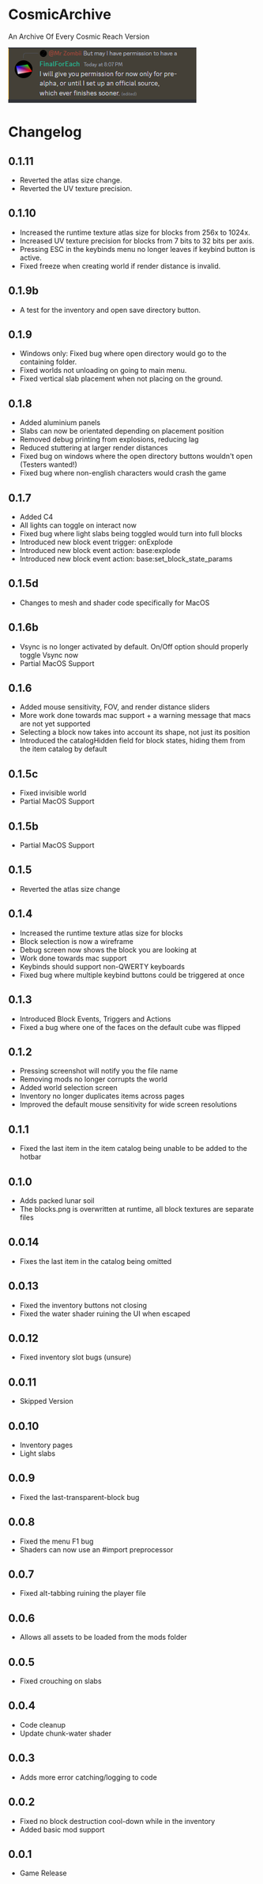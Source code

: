 # CosmicArchive
An Archive Of Every Cosmic Reach Version

<img src="/image.png"></img>

# Changelog

## 0.1.11
- Reverted the atlas size change.
- Reverted the UV texture precision.

## 0.1.10
- Increased the runtime texture atlas size for blocks from 256x to 1024x.
- Increased UV texture precision for blocks from 7 bits to 32 bits per axis.
- Pressing ESC in the keybinds menu no longer leaves if keybind button is active.
- Fixed freeze when creating world if render distance is invalid.

## 0.1.9b
- A test for the inventory and open save directory button.

## 0.1.9
- Windows only: Fixed bug where open directory would go to the containing folder.
- Fixed worlds not unloading on going to main menu.
- Fixed vertical slab placement when not placing on the ground.

## 0.1.8
- Added aluminium panels
- Slabs can now be orientated depending on placement position
- Removed debug printing from explosions, reducing lag
- Reduced stuttering at larger render distances
- Fixed bug on windows where the open directory buttons wouldn't open (Testers wanted!)
- Fixed bug where non-english characters would crash the game

## 0.1.7
- Added C4
- All lights can toggle on interact now
- Fixed bug where light slabs being toggled would turn into full blocks
- Introduced new block event trigger: onExplode
- Introduced new block event action: base:explode
- Introduced new block event action: base:set_block_state_params

## 0.1.5d
- Changes to mesh and shader code specifically for MacOS

## 0.1.6b
- Vsync is no longer activated by default. On/Off option should properly toggle Vsync now
- Partial MacOS Support

## 0.1.6
- Added mouse sensitivity, FOV, and render distance sliders
- More work done towards mac support + a warning message that macs are not yet supported
- Selecting a block now takes into account its shape, not just its position
- Introduced the catalogHidden field for block states, hiding them from the item catalog by default

## 0.1.5c
- Fixed invisible world
- Partial MacOS Support

## 0.1.5b
- Partial MacOS Support

## 0.1.5
- Reverted the atlas size change

## 0.1.4
- Increased the runtime texture atlas size for blocks
- Block selection is now a wireframe
- Debug screen now shows the block you are looking at
- Work done towards mac support
- Keybinds should support non-QWERTY keyboards
- Fixed bug where multiple keybind buttons could be triggered at once

## 0.1.3
- Introduced Block Events, Triggers and Actions
- Fixed a bug where one of the faces on the default cube was flipped

## 0.1.2
- Pressing screenshot will notify you the file name
- Removing mods no longer corrupts the world
- Added world selection screen
- Inventory no longer duplicates items across pages
- Improved the default mouse sensitivity for wide screen resolutions

## 0.1.1
- Fixed the last item in the item catalog being unable to be added to the hotbar

## 0.1.0
- Adds packed lunar soil
- The blocks.png is overwritten at runtime, all block textures are separate files

## 0.0.14
- Fixes the last item in the catalog being omitted

## 0.0.13
- Fixed the inventory buttons not closing
- Fixed the water shader ruining the UI when escaped

## 0.0.12
- Fixed inventory slot bugs (unsure)

## 0.0.11
- Skipped Version

## 0.0.10
- Inventory pages
- Light slabs

## 0.0.9
- Fixed the last-transparent-block bug

## 0.0.8
- Fixed the menu F1 bug
- Shaders can now use an #import preprocessor

## 0.0.7
- Fixed alt-tabbing ruining the player file

## 0.0.6
- Allows all assets to be loaded from the mods folder

## 0.0.5
- Fixed crouching on slabs

## 0.0.4
- Code cleanup
- Update chunk-water shader

## 0.0.3
- Adds more error catching/logging to code

## 0.0.2
- Fixed no block destruction cool-down while in the inventory
- Added basic mod support

## 0.0.1
- Game Release
